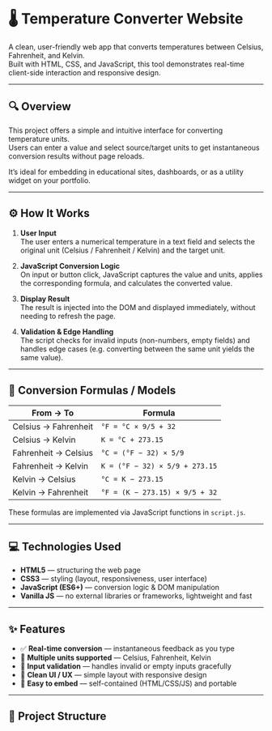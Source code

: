 # 🌡️ Temperature Converter Website

A clean, user-friendly web app that converts temperatures between Celsius, Fahrenheit, and Kelvin.  
Built with HTML, CSS, and JavaScript, this tool demonstrates real-time client-side interaction and responsive design.

---

## 🔍 Overview

This project offers a simple and intuitive interface for converting temperature units.  
Users can enter a value and select source/target units to get instantaneous conversion results without page reloads.

It’s ideal for embedding in educational sites, dashboards, or as a utility widget on your portfolio.

---

## ⚙️ How It Works

1. **User Input**  
   The user enters a numerical temperature in a text field and selects the original unit (Celsius / Fahrenheit / Kelvin) and the target unit.

2. **JavaScript Conversion Logic**  
   On input or button click, JavaScript captures the value and units, applies the corresponding formula, and calculates the converted value.

3. **Display Result**  
   The result is injected into the DOM and displayed immediately, without needing to refresh the page.

4. **Validation & Edge Handling**  
   The script checks for invalid inputs (non-numbers, empty fields) and handles edge cases (e.g. converting between the same unit yields the same value).

---

## 🧮 Conversion Formulas / Models

| From → To | Formula |
|-----------|---------|
| Celsius → Fahrenheit | `°F = °C × 9/5 + 32` |
| Celsius → Kelvin | `K = °C + 273.15` |
| Fahrenheit → Celsius | `°C = (°F − 32) × 5/9` |
| Fahrenheit → Kelvin | `K = (°F − 32) × 5/9 + 273.15` |
| Kelvin → Celsius | `°C = K − 273.15` |
| Kelvin → Fahrenheit | `°F = (K − 273.15) × 9/5 + 32` |

These formulas are implemented via JavaScript functions in `script.js`.

---

## 💻 Technologies Used

- **HTML5** — structuring the web page  
- **CSS3** — styling (layout, responsiveness, user interface)  
- **JavaScript (ES6+)** — conversion logic & DOM manipulation  
- **Vanilla JS** — no external libraries or frameworks, lightweight and fast  

---

## ✨ Features

- ✅ **Real-time conversion** — instantaneous feedback as you type  
- 🔄 **Multiple units supported** — Celsius, Fahrenheit, Kelvin  
- 🚫 **Input validation** — handles invalid or empty inputs gracefully  
- 🧼 **Clean UI / UX** — simple layout with responsive design  
- 🔧 **Easy to embed** — self-contained (HTML/CSS/JS) and portable  

---

## 📁 Project Structure

